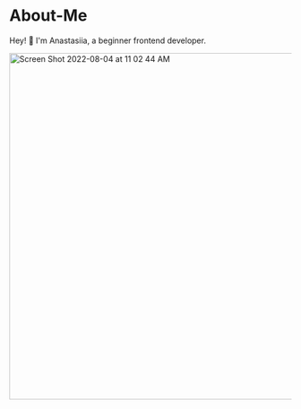 # About-Me

Hey! 👋 I'm Anastasiia, a beginner frontend developer. 

<img width="618" alt="Screen Shot 2022-08-04 at 11 02 44 AM" src="https://user-images.githubusercontent.com/78100943/182808971-a6640bf4-62dc-4621-ab10-7063e1b2a7de.png">


